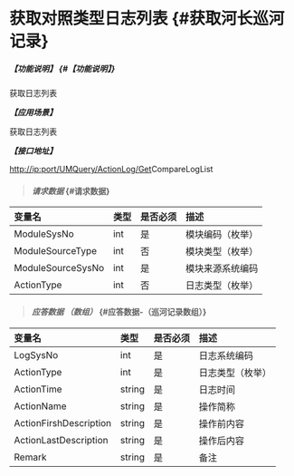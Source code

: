 # 获取对照类型日志列表 {#获取河长巡河记录}

##### _【功能说明】_ {#【功能说明】}

获取日志列表

_**【应用场景】**_

获取日志列表

_**【接口地址】**_

[http://ip:port/UMQuery/ActionLog/Get](http://ip:port/HMQuery/PatrolRiver/GetPatrolRivers)CompareLogList

> #### _请求数据_ {#请求数据}

| 变量名 | 类型 | 是否必须 | 描述 |
| :--- | :--- | :--- | :--- |
| ModuleSysNo | int | 是 | 模块编码（枚举） |
| ModuleSourceType | int | 否 | 模块类型（枚举） |
| ModuleSourceSysNo | int | 是 | 模块来源系统编码 |
| ActionType | int | 否 | 日志类型（枚举） |

> #### _应答数据 （数组）_ {#应答数据-（巡河记录数组）}

| 变量名 | 类型 | 是否必须 | 描述 |
| :--- | :--- | :--- | :--- |
| LogSysNo | int | 是 | 日志系统编码 |
| ActionType | int | 是 | 日志类型（枚举） |
| ActionTime | string | 是 | 日志时间 |
| ActionName | string | 是 | 操作简称 |
| ActionFirshDescription | string | 是 | 操作前内容 |
| ActionLastDescription | string | 是 | 操作后内容 |
| Remark| string | 是 | 备注 |







